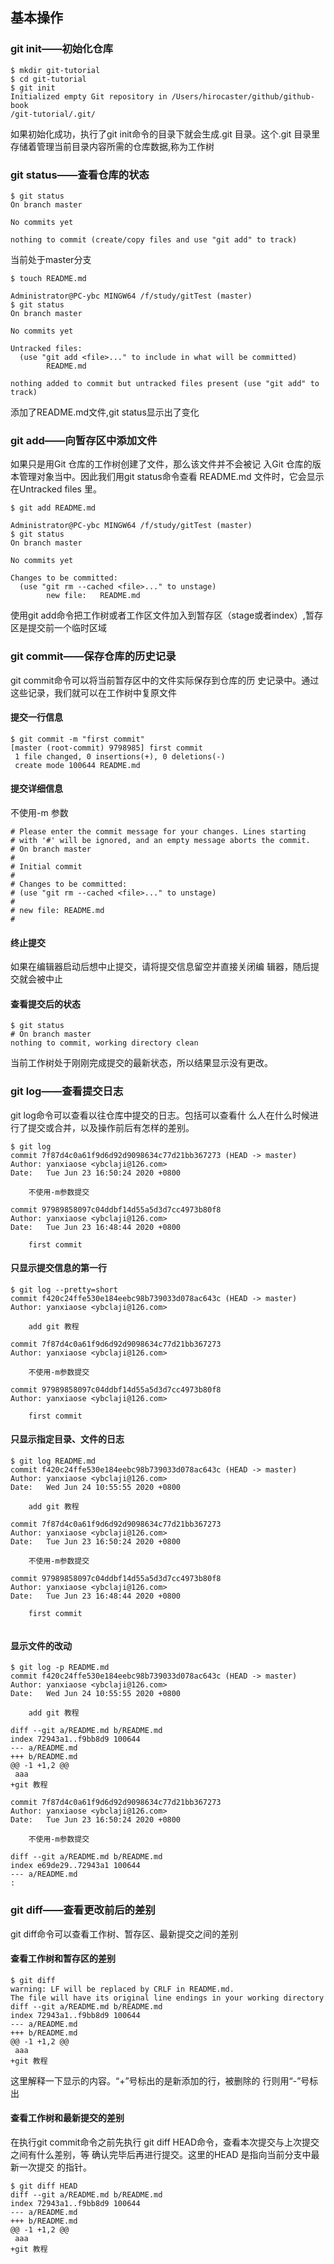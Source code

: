 ## 基本操作
### git init——初始化仓库
```
$ mkdir git-tutorial
$ cd git-tutorial
$ git init
Initialized empty Git repository in /Users/hirocaster/github/github-book
/git-tutorial/.git/
```
如果初始化成功，执行了git init命令的目录下就会生成.git 目录。这个.git 目录里存储着管理当前目录内容所需的仓库数据,称为工作树
### git status——查看仓库的状态
```
$ git status
On branch master

No commits yet

nothing to commit (create/copy files and use "git add" to track)
```
当前处于master分支
```
$ touch README.md

Administrator@PC-ybc MINGW64 /f/study/gitTest (master)
$ git status
On branch master

No commits yet

Untracked files:
  (use "git add <file>..." to include in what will be committed)
        README.md

nothing added to commit but untracked files present (use "git add" to track)

```
添加了README.md文件,git status显示出了变化
### git add——向暂存区中添加文件
如果只是用Git 仓库的工作树创建了文件，那么该文件并不会被记
入Git 仓库的版本管理对象当中。因此我们用git status命令查看
README.md 文件时，它会显示在Untracked files 里。
```
$ git add README.md

Administrator@PC-ybc MINGW64 /f/study/gitTest (master)
$ git status
On branch master

No commits yet

Changes to be committed:
  (use "git rm --cached <file>..." to unstage)
        new file:   README.md

```
使用git add命令把工作树或者工作区文件加入到暂存区（stage或者index）,暂存区是提交前一个临时区域
### git commit——保存仓库的历史记录
git commit命令可以将当前暂存区中的文件实际保存到仓库的历
史记录中。通过这些记录，我们就可以在工作树中复原文件
#### 提交一行信息
```
$ git commit -m "first commit"
[master (root-commit) 9798985] first commit
 1 file changed, 0 insertions(+), 0 deletions(-)
 create mode 100644 README.md
```
#### 提交详细信息
不使用-m 参数
```
# Please enter the commit message for your changes. Lines starting
# with '#' will be ignored, and an empty message aborts the commit.
# On branch master
#
# Initial commit
#
# Changes to be committed:
# (use "git rm --cached <file>..." to unstage)
#
# new file: README.md
#
```
#### 终止提交
如果在编辑器启动后想中止提交，请将提交信息留空并直接关闭编
辑器，随后提交就会被中止
#### 查看提交后的状态
```
$ git status
# On branch master
nothing to commit, working directory clean
```
当前工作树处于刚刚完成提交的最新状态，所以结果显示没有更改。
### git log——查看提交日志
git log命令可以查看以往仓库中提交的日志。包括可以查看什
么人在什么时候进行了提交或合并，以及操作前后有怎样的差别。
```
$ git log
commit 7f87d4c0a61f9d6d92d9098634c77d21bb367273 (HEAD -> master)
Author: yanxiaose <ybclaji@126.com>
Date:   Tue Jun 23 16:50:24 2020 +0800

    不使用-m参数提交

commit 97989858097c04ddbf14d55a5d3d7cc4973b80f8
Author: yanxiaose <ybclaji@126.com>
Date:   Tue Jun 23 16:48:44 2020 +0800

    first commit
```
#### 只显示提交信息的第一行
```
$ git log --pretty=short
commit f420c24ffe530e184eebc98b739033d078ac643c (HEAD -> master)
Author: yanxiaose <ybclaji@126.com>

    add git 教程

commit 7f87d4c0a61f9d6d92d9098634c77d21bb367273
Author: yanxiaose <ybclaji@126.com>

    不使用-m参数提交

commit 97989858097c04ddbf14d55a5d3d7cc4973b80f8
Author: yanxiaose <ybclaji@126.com>

    first commit
```
#### 只显示指定目录、文件的日志
```
$ git log README.md
commit f420c24ffe530e184eebc98b739033d078ac643c (HEAD -> master)
Author: yanxiaose <ybclaji@126.com>
Date:   Wed Jun 24 10:55:55 2020 +0800

    add git 教程

commit 7f87d4c0a61f9d6d92d9098634c77d21bb367273
Author: yanxiaose <ybclaji@126.com>
Date:   Tue Jun 23 16:50:24 2020 +0800

    不使用-m参数提交

commit 97989858097c04ddbf14d55a5d3d7cc4973b80f8
Author: yanxiaose <ybclaji@126.com>
Date:   Tue Jun 23 16:48:44 2020 +0800

    first commit


```
#### 显示文件的改动

````
$ git log -p README.md
commit f420c24ffe530e184eebc98b739033d078ac643c (HEAD -> master)
Author: yanxiaose <ybclaji@126.com>
Date:   Wed Jun 24 10:55:55 2020 +0800

    add git 教程

diff --git a/README.md b/README.md
index 72943a1..f9bb8d9 100644
--- a/README.md
+++ b/README.md
@@ -1 +1,2 @@
 aaa
+git 教程

commit 7f87d4c0a61f9d6d92d9098634c77d21bb367273
Author: yanxiaose <ybclaji@126.com>
Date:   Tue Jun 23 16:50:24 2020 +0800

    不使用-m参数提交

diff --git a/README.md b/README.md
index e69de29..72943a1 100644
--- a/README.md
:
````
### git diff——查看更改前后的差别
git diff命令可以查看工作树、暂存区、最新提交之间的差别
#### 查看工作树和暂存区的差别
```
$ git diff
warning: LF will be replaced by CRLF in README.md.
The file will have its original line endings in your working directory
diff --git a/README.md b/README.md
index 72943a1..f9bb8d9 100644
--- a/README.md
+++ b/README.md
@@ -1 +1,2 @@
 aaa
+git 教程
```
这里解释一下显示的内容。“+”号标出的是新添加的行，被删除的
行则用“-”号标出
#### 查看工作树和最新提交的差别
在执行git commit命令之前先执行
git diff HEAD命令，查看本次提交与上次提交之间有什么差别，等
确认完毕后再进行提交。这里的HEAD 是指向当前分支中最新一次提交
的指针。
```
$ git diff HEAD
diff --git a/README.md b/README.md
index 72943a1..f9bb8d9 100644
--- a/README.md
+++ b/README.md
@@ -1 +1,2 @@
 aaa
+git 教程
```
